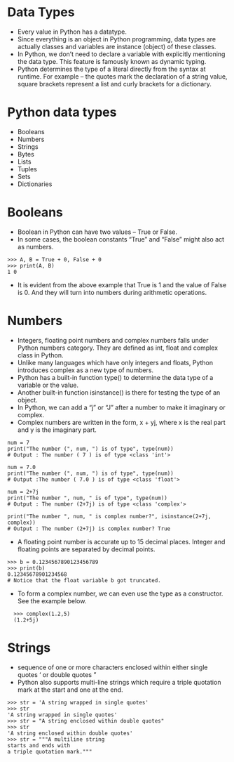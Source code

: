# Data Types

- Every value in Python has a datatype.
- Since everything is an object in Python programming, data types are actually classes and variables are instance (object) of these classes.
- In Python, we don’t need to declare a variable with explicitly mentioning the data type. This feature is famously known as dynamic typing.
- Python determines the type of a literal directly from the syntax at runtime. For example – the quotes mark the declaration of a string value, square brackets represent a list and curly brackets for a dictionary.

# Python data types
 - Booleans
 - Numbers
 - Strings
 - Bytes
 - Lists
 - Tuples
 - Sets
 - Dictionaries
 
 # Booleans
  - Boolean in Python can have two values – True or False.
  - In some cases, the boolean constants “True” and “False” might also act as numbers.
  
  ```
  >>> A, B = True + 0, False + 0
  >>> print(A, B)
  1 0
  ```
  
  - It is evident from the above example that True is 1 and the value of False is 0. And they will turn into numbers during arithmetic operations.
  
  # Numbers
  
  - Integers, floating point numbers and complex numbers falls under Python numbers category. They are defined as int, float and complex class in Python.
  - Unlike many languages which have only integers and floats, Python introduces complex as a new type of numbers.
  - Python has a built-in function type() to determine the data type of a variable or the value.
  - Another built-in function isinstance() is there for testing the type of an object.
  - In Python, we can add a “j” or “J” after a number to make it imaginary or complex.
  - Complex numbers are written in the form, x + yj, where x is the real part and y is the imaginary part.
  
  ```
  num = 7
  print("The number (", num, ") is of type", type(num))
  # Output : The number ( 7 ) is of type <class 'int'>
  
  num = 7.0
  print("The number (", num, ") is of type", type(num))
  # Output :The number ( 7.0 ) is of type <class 'float'>

  num = 2+7j
  print("The number ", num, " is of type", type(num))
  # Output : The number (2+7j) is of type <class 'complex'>
  
  print("The number ", num, " is complex number?", isinstance(2+7j, complex))
  # Output : The number (2+7j) is complex number? True
  ```
  
  - A floating point number is accurate up to 15 decimal places. Integer and floating points are separated by decimal points.
  ```
  >>> b = 0.1234567890123456789
  >>> print(b)
  0.12345678901234568
  # Notice that the float variable b got truncated.
  ```
  
  - To form a complex number, we can even use the type as a constructor. See the example below.
```
  >>> complex(1.2,5)
  (1.2+5j)
```
# Strings

- sequence of one or more characters enclosed within either single quotes ‘ or double quotes ”
- Python also supports multi-line strings which require a triple quotation mark at the start and one at the end.

```
>>> str = 'A string wrapped in single quotes'
>>> str
'A string wrapped in single quotes'
>>> str = "A string enclosed within double quotes"
>>> str
'A string enclosed within double quotes'
>>> str = """A multiline string
starts and ends with
a triple quotation mark."""
```
